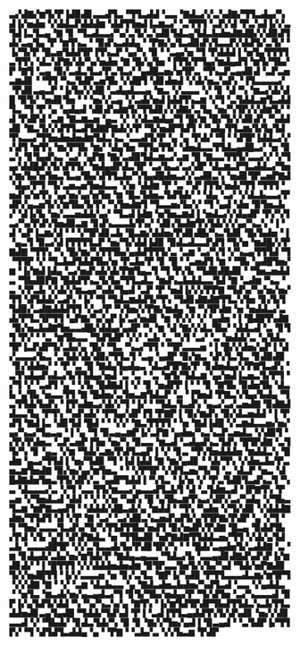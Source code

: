 ▃▞▟▇▞▆▜▞▛▐▟▉▟▊▃▃▟▜▃▝▜▜▃▟▟▝▃▃▝▇▟▃▞▞▃▚▟▇▞▜▜▃▟▄▞▚▟▐▞▅▟▅▝▞▟▟▃▛▟▟▟▆▝▟▟▜▜▅▟▐▃▆▃▞▝▃▜▜▜▝▃▛▞▟▝▛▃▚▟▐▞▞▃▜▟▐▃▜▃▄▝▇▝▊▝▜▃▟▃▃▞▚▞▃▜▞▃▚▟▊▜▟▃▄▜▟▃▙▟▅▟▇▟█▞▞▟▉▟▜▟▞▃▄▜▄▝▛▝▆▜▚▃▝▝▉▟▚▃▟▟▄▝▝▛▇▞▄▜▃▟▉▟▚▜▃▃▛▞▟▟▜▞▃▜▞▝▐▞▜▞▛▝█▃▅▜▟▟▜▛▐▜▚▃▛▝▄▞▚▝▉▝▝▃▄▞▅▝▜▝▛▟▟▟▐▝▅▜▄▜▜▜▜▃▜▜▚▝▟▃▚▛▇▞▟▞▚▞▅▟▅▝▇▝█▞▄▜▅▝▐▜▜▞▛▜▄▞▆▟▄▟▜▝▆▜▞▜▙▞▛▝▇▜▝▃▄▝▉▞▃▟▃▜▃▞▛▃▜▃▞▝▄▟█▃▅▞▅▜▛▃▝▜▚▃▛▃▄▟▊▟▝▃▛▃▅▃▆▟▊▝▝▜▜▝▚▃▜▟▛▃▅▜▙▝▞▟█▜▝▟▊▟▅▟▝▞▟▞▅▃▚▟▚▝▐▜▃▃▃▃▞▝▛▟▊▃▄▃▛▝▐▞▙▞▞▟█▝▃▟▄▟▃▃▄▝▆▃▝▞▃▃▃▝▞▝▊▝▟▝▚▝▆▃▞▟▞▟█▝▉▜▞▝▅▟▊▜▅▝▝▝▅▞▞▃▄▝▞▃▟▞▅▟▐▟▟▜▚▃▆▝▞▜▝▃▜▟▟▃▆▜▃▟▟▜▃▝▜▝▛▝▄▝▄▟▄▟▝▟▊▟▚▟▆▜▞▜▜▟▊▞▞▟▇▞▃▜▄▝▅▞▚▜▛▞▞▟▆▜▞▝▟▝▛▟▛▟▝▃▆▝▇▃▆▃▅▝▄▃▝▞▝▞▟▃▆▟▄▞▜▝█▞▆▝█▞▜▞▞▟▊▟▚▝▚▟▟▟▊▝▇▃▜▞▞▟▜▜▃▟▜▟▇▛▇▟▞▞▛▝▜▞▅▟▛▜▟▜▝▝▚▟▄▜▜▃▆▞▙▜▄▜▟▜▚▃▃▞▜▜▅▟▅▟▅▟▆▜▟▃▚▃▝▃▃▟▜▞▛▝▄▝▄▝▛▟▞▝▜▝▝▟▜▛▐▟▟▃▞▞▞▟▜▝▆▜▚▝▆▞▛▜▙▝▆▞▝▟▄▜▅▝▜▜▄▜▜▞▝▟▅▟▃▃▜▜▟▃▄▟█▃▞▝▅▝▉▃▚▝▊▜▄▟▚▃▝▃▞▝▄▛▇▝▇▞▃▟▉▜▟▃▆▃▞▃▆▝█▝▇▃▃▜▜▜▞▃▃▞▞▝▞▜▄▞▟▟█▟▚▜▞▟▜▜▞▝▆▟▄▟▛▟▃▜▛▝▃▞▙▃▞▃▞▟▛▝▟▃▆▃▛▜▃▟▟▃▞▜▅▞▆▞▙▞▅▜▅▃▜▃▄▜▙▞▟▜▜▃▙▞▚▜▄▟█▟▅▃▞▞▃▟▉▃▚▝▅▟▊▜▛▃▅▛▇▟▝▟▄▞▛▜▝▜▞▃▅▃▅▜▅▟▃▃▝▞▅▝▟▟▆▝▛▝▃▝▚▛▐▜▜▞▅▟▞▜▜▝▜▜▜▝▅▟▚▞▅▜▚▝▄▞▅▞▄▞▅▜▅▝▆▝█▃▜▟▅▃▜▟▜▟▞▝▝▟▄▝▃▞▝▞▟▃▙▃▃▞▛▟▛▞▄▃▅▜▞▞▆▜▙▞▙▜▚▝▚▜▅▟▆▜▝▜▃▃▅▞▙▞▞▝▜▝▄▟▝▟▅▝▉▜▅▃▙▞▝▟▐▞▙▝▅▞▃▃▅▟▟▞▄▞▝▜▃▟▐▟▆▝▅▜▅▃▆▟▐▝▅▟▃▞▞▟▄▟▛▝▛▞▚▜▃▞▚▞▛▟▚▜▅▟▉▃▆▝▊▟▚▃▃▃▙▜▚▞▝▟▊▞▙▟▆▜▚▜▟▞▞▞▄▞▚▃▚▝▐▝▟▝▄▛▐▃▆▞▟▝▝▝▞▜▛▟▊▃▙▝█▃▆▞▟▟▅▞▛▟▊▟█▞▚▃▜▟▊▝█▞▙▟▅▝▐▝▄▃▜▝▉▃▞▟▐▜▜▜▜▃▛▝▅▞▜▞▟▟▐▟▉▝▉▟▃▟▃▃▛▟▜▝▜▞▅▝▆▟█▞▞▛▇▟▇▝▜▜▚▝▚▝█▞▆▞▚▜▜▜▙▞▄▟▟▜▜▜▞▃▝▃▆▝▃▞▚▜▝▞▚▃▄▜▜▜▟▝▜▝▜▜▛▝▞▝▜▃▙▟▜▟▟▜▙▞▅▝▛▃▙▞▛▝▊▝█▝▝▃▅▟▜▝▆▝▝▜▙▝▄▟█▜▅▞▆▝▐▞▆▟▐▟▄▝▃▞▅▟▚▟▞▟▞▛▇▜▄▃▜▝▜▝▛▞▙▝▜▟▉▟█▟▉▝▝▜▅▃▅▟▟▃▝▜▙▟▉▛▇▝█▟▟▜▚▃▜▞▙▞▜▜▃▟▃▝▆▟▚▃▙▟▟▃▃▜▟▝▇▝▃▟▆▝▚▃▝▃▝▞▛▃▙▝▞▟▞▞▆▃▄▞▚▟▞▜▄▟▝▃▛▝▛▝▅▟▐▞▞▞▛▛▇▝▜▟▚▞▚▞▅▞▅▞▜▜▝▟▜▟▟▞▃▟▚▝▐▞▝▜▝▜▟▃▆▟▟▜▞▜▚▝▜▟▊▟▇▟▇▜▜▃▚▜▅▝▊▞▙▜▜▟▉▞▃▟▇▟▟▟▜▜▝▞▃▞▛▝▚▜▅▞▞▛▇▞▆▟▄▝▆▝▚▜▛▟▆▝▅▝▅▟▟▃▞▃▟▞▛▜▃▜▛▜▜▝▄▛▇▞▚▞▄▛▐▞▃▞▅▟▊▝▆▝▛▞▞▝▞▝▄▟▅▝▐▝█▟█▜▚▟▇▝▉▞▅▃▙▟▇▜▅▃▃▟█▞▟▟▄▞▄▟▛▝▚▝▆▝▟▝▇▞▞▟▃▜▙▞▝▟▟▃▟▝▃▝▊▜▜▝▛▞▝▝▃▝▆▜▙▃▃▝▜▟▜▟▛▝▞▞▝▃▙▝▃▝▚▜▝▃▞▝▃▝▅▟▟▞▃▝▄▜▟▃▜▛▐▃▛▟▛▜▞▃▙▞▄▝█▞▝▜▃▝▚▃▞▜▜▝▝▜▛▃▃▃▅▝▐▝█▞▞▟▅▞▄▛▐▝▟▞▃▃▃▞▙▃▝▃▜▟▞▟▞▟▉▞▜▜▃▜▝▃▄▝▄▟▛▝▉▞▆▃▝▟▚▜▃▜▃▝▊▟▉▟▉▝▊▞▟▟▅▞▝▝▛▝▃▝█▝▇▟▄▜▄▟▄▃▝▟▃▟▜▛▇▞▛▝▊▟▅▟▄▞▞▛▇▜▃▟▚▝▃▜▚▟▄▟▚▟▃▞▙▜▜▟▄▞▅▟▝▃▝▃▝▝▃▝▆▜▞▜▟▃▆▝▄▞▅▟▐▃▅▃▜▞▛▜▝▞▜▝▞▝▃▟▜▝▄▝▝▞▙▝█▟▇▟▐▝▞▝▊▝▅▟▛▛▐▝▝▝▊▝▇▜▙▝▉▟▅▜▙▝▟▃▙▝▄▜▙▝▅▃▃▜▜▝▇▝█▟▅▞▃▜▅▃▆▜▟▃▛▝▃▝▐▜▅▟▝▛▇▃▚▜▄▞▙▟▄▝▜▃▜▜▟▞▙▟▚▝▐▜▚▟▆▃▞▟▞▞▜▝▐▞▝▝▜▟▃▜▃▟▚▝▄▃▞▃▞▃▅▟▇▝▉▟▇▟▟▃▃▜▄▝▛▜▚▝▚▟▚▟▞▝▛▜▄▞▟▛▐▜▝▛▇▛▐▝▉▞▆▟▚▝▉▞▟▃▅▟▟▝▐▝▛▟▜▝▇▟▐▃▝▟▊▜▟▝█▟▝▝▝▞▞▝▇▃▜▜▜▜▝▝▅▝▇▟▐▟█▝▞▃▆▟▃▃▅▞▅▞▄▞▚▃▞▜▄▃▄▝▐▝▄▝▜▝▉▃▄▃▆▛▐▞▃▛▇▝▄▟▅▞▚▃▚▃▛▃▅▟▃▝▞▟▉▜▝▞▛▞▛▟▅▃▝▃▛▃▅▛▐▜▅▝▅▞▚▝▉▃▃▝▆▃▟▝▃▟▄▟▚▃▜▟▚▝█▜▛▟▇▝▃▜▜▞▚▝▊▝▄▃▝▞▆▝▜▟▞▃▆▞▛▟▜▃▄▛▐▝▞▝▊▃▝▜▚▜▅▟▟▟▅▝▆▟▟▃▚▝█▟▆▝▄▃▞▜▜▟▐▝▅▞▜▟▉▝▜▝▐▟▐▟▟▝▇▝▆▞▄▟▊▝▝▟▞▜▚▝▞▟▅▃▙▞▛▃▅▃▆▜▅▟▇▝▉▞▅▞▄▞▆▜▅▃▝▝▝▞▛▜▛▝▞▟▜▃▅▞▜▞▜▝▃▝▟▃▛▝▅▃▝▟█▟▇▟▅▜▅▃▜▜▞▟▛▞▃▝▄▟▛▜▟▟▐▝▚▜▃▝▐▞▅▝▞▝▛▃▜▟▉▜▃▟▚▃▜▝▚▃▝▟▃▃▃▞▃▝▞▜▝▃▃▜▜▞▆▃▃▞▄▃▃▟▜▃▙▜▝▟▝▃▜▟▆▃▟▝▐▛▇▜▚▝▛▃▅▝▞▜▅▟▃▟▝▟▟▝▝▞▝▞▅▝▚▟▚▝█▝▄▜▙▃▆▜▚▃▞▟▛▞▃▞▚▟▄▝▞▜▙▃▜▃▆▝▆▛▇▃▄▟▜▝▝▟▟▟▞▟█▃▟▞▄▝▆▟▟▝▝▜▚▝▚▟▅▝▞▜▞▟▉▝▞▟▟▟▇▟▆▞▜▜▟▜▝▟▝▞▛▝▇▝▃▞▝▃▞▟▉▃▚▃▅▟▚▟▜▞▄▜▜▛▇▞▛▟▛▝▄▝▞▜▝▜▝▜▅▞▃▃▃▜▃▟▚▞▜▞▚▜▜▟▜▜▙▞▅▟▜▝▉▞▅▟▛▞▛▟▇▝█▃▄▝▉▟▟▜▙▞▛▟▝▞▙▝▄▜▝▟▚▛▇▟▃▝▅▝▜▜▙▟▉▝▅▛▇▟▇▜▜▟▟▃▅▞▜▜▝▞▟▞▄▜▟▃▙▝▃▃▃▟█▜▛▝▞▞▃▜▃▃▟▞▙▞▛▟▊▜▛▞▚▝▝▝█▟▞▃▄▟▅▜▞▃▟▟▇▝▃▝▆▝▊▟▄▟▞▃▙▞▅▞▆▜▟▞▛▝▇▟▄▃▄▃▃▝▜▟▃▞▙▝▃▃▄▟▊▟▇▟▚▟▚▛▐▞▆▟▊▟▞▝▐▝█▜▜▜▝▞▞▟▟▟▅▟▅▟▆▝▉▜▛▃▃▜▅▜▞▞▙▞▚▟▝▜▟▞▅▛▇▟▉▜▞▞▅▟█▜▜▝▐▞▞▃▃▃▅▝▅▝▊▞▃▜▃▝▇▛▐▞▚▟▉▝▛▜▜▃▃▃▟▃▆▞▆▜▛▜▝▞▞▟▇▝▇▝▝▞▝▃▆▝▟▃▙▃▃▝▄▝▇▟▃▟▅▃▙▟▅▞▚▟▜▃▟▝▃▃▝▞▄▟▟▃▝▝▅▜▃▝▆▃▟▞▅▞▄▃▄▟▃▞▜▝▊▜▞▜▙▞▅▟▄▞▛▝▜▞▟▜▅▝▃▞▚▃▃▃▟▝▉▛▐▞▄▜▟▜▞▟▟▝▚▝▚▞▚▃▚▞▄▝▇▜▚▝▐▞▆▜▟▜▛▟▛▜▙▟▜▜▟▃▚▃▙▜▜▃▟▟▅▟▊▃▄▜▄▟█▝▜▟▟▞▜▟▚▟▝▛▐▝▃▟▐▜▜▃▄▟▟▜▚▜▞▟▚▟▊▝▅▞▞▟▊▃▃▟▝▞▝▜▙▟▞▝▊▟▃▜▟▞▚▝▉▝▊▝▇▞▞▜▅▞▄▟▐▝▉▃▄▟▝▝▃▜▟▛▐▞▜▜▛▞▝▜▝▟▜▟▜▃▟▟▄▝▄▝▝▛▇▝▝▃▙▞▃▝▞▞▙▃▆▝▛▟▛